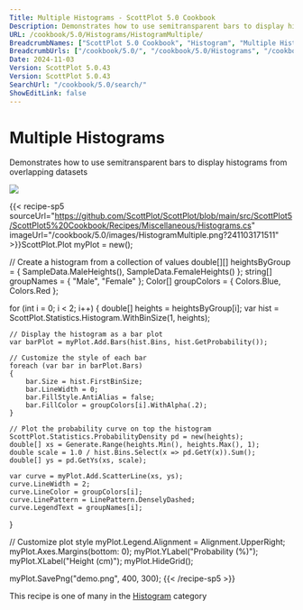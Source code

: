 ```yaml
---
Title: Multiple Histograms - ScottPlot 5.0 Cookbook
Description: Demonstrates how to use semitransparent bars to display histograms from overlapping datasets
URL: /cookbook/5.0/Histograms/HistogramMultiple/
BreadcrumbNames: ["ScottPlot 5.0 Cookbook", "Histogram", "Multiple Histograms"]
BreadcrumbUrls: ["/cookbook/5.0/", "/cookbook/5.0/Histograms", "/cookbook/5.0/Histograms/HistogramMultiple"]
Date: 2024-11-03
Version: ScottPlot 5.0.43
Version: ScottPlot 5.0.43
SearchUrl: "/cookbook/5.0/search/"
ShowEditLink: false
---
```



<div class='d-flex align-items-center mt-5'>
<h1 class='me-2 text-dark my-0 border-0'>Multiple Histograms</h1>
</div>

Demonstrates how to use semitransparent bars to display histograms from overlapping datasets

[![](/cookbook/5.0/images/HistogramMultiple.png?241103171511)](/cookbook/5.0/images/HistogramMultiple.png?241103171511)

{{< recipe-sp5 sourceUrl="https://github.com/ScottPlot/ScottPlot/blob/main/src/ScottPlot5/ScottPlot5%20Cookbook/Recipes/Miscellaneous/Histograms.cs" imageUrl="/cookbook/5.0/images/HistogramMultiple.png?241103171511" >}}ScottPlot.Plot myPlot = new();

// Create a histogram from a collection of values
double[][] heightsByGroup = { SampleData.MaleHeights(), SampleData.FemaleHeights() };
string[] groupNames = { "Male", "Female" };
Color[] groupColors = { Colors.Blue, Colors.Red };

for (int i = 0; i < 2; i++)
{
    double[] heights = heightsByGroup[i];
    var hist = ScottPlot.Statistics.Histogram.WithBinSize(1, heights);

    // Display the histogram as a bar plot
    var barPlot = myPlot.Add.Bars(hist.Bins, hist.GetProbability());

    // Customize the style of each bar
    foreach (var bar in barPlot.Bars)
    {
        bar.Size = hist.FirstBinSize;
        bar.LineWidth = 0;
        bar.FillStyle.AntiAlias = false;
        bar.FillColor = groupColors[i].WithAlpha(.2);
    }

    // Plot the probability curve on top the histogram
    ScottPlot.Statistics.ProbabilityDensity pd = new(heights);
    double[] xs = Generate.Range(heights.Min(), heights.Max(), 1);
    double scale = 1.0 / hist.Bins.Select(x => pd.GetY(x)).Sum();
    double[] ys = pd.GetYs(xs, scale);

    var curve = myPlot.Add.ScatterLine(xs, ys);
    curve.LineWidth = 2;
    curve.LineColor = groupColors[i];
    curve.LinePattern = LinePattern.DenselyDashed;
    curve.LegendText = groupNames[i];
}

// Customize plot style
myPlot.Legend.Alignment = Alignment.UpperRight;
myPlot.Axes.Margins(bottom: 0);
myPlot.YLabel("Probability (%)");
myPlot.XLabel("Height (cm)");
myPlot.HideGrid();

myPlot.SavePng("demo.png", 400, 300);
{{< /recipe-sp5 >}}

<div class='my-5 text-center'>This recipe is one of many in the <a href='/cookbook/5.0/Histograms'>Histogram</a> category</div>



